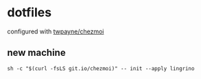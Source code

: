 # dotfiles

configured with [twpayne/chezmoi](https://github.com/twpayne/chezmoi)

## new machine

```shell
sh -c "$(curl -fsLS git.io/chezmoi)" -- init --apply lingrino
```
